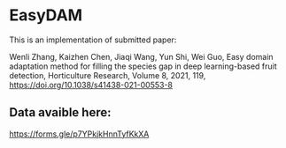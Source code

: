 # EasyDAM
This is an implementation of submitted paper:

Wenli Zhang, Kaizhen Chen, Jiaqi Wang, Yun Shi, Wei Guo, Easy domain adaptation method for filling the species gap in deep learning-based fruit detection, Horticulture Research, Volume 8, 2021, 119, https://doi.org/10.1038/s41438-021-00553-8


## Data avaible here:

https://forms.gle/p7YPkjkHnnTyfKkXA

